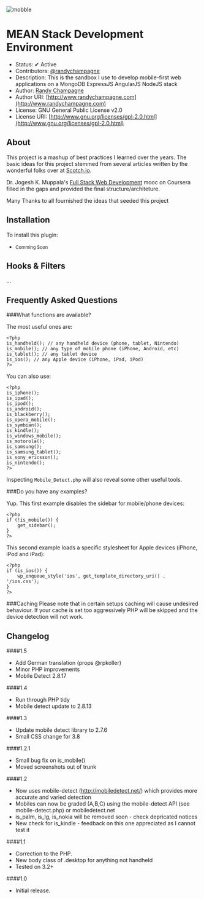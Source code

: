 ![mobble](http://cloud.scott.ee/images/mobble.png)

# MEAN Stack Development Environment

* Status: ✔ Active
* Contributors: [@randychampagne](http://twitter.com/randychampagne)
* Description: This is the sandbox I use to develop mobile-first web applications on a MongoDB ExpressJS AngularJS NodeJS stack
* Author: [Randy Champagne](http://www.randychampagne.com)
* Author URI: [http://www.randychampagne.com](http://www.randychampagne.com)
* License: GNU General Public License v2.0
* License URI: [http://www.gnu.org/licenses/gpl-2.0.html](http://www.gnu.org/licenses/gpl-2.0.html)

## About

This project is a mashup of best practices I learned over the years. The basic ideas for this project stemmed from several articles written by the wonderful folks over at [Scotch.io](https://scotch.io/). 

Dr. Jogesh K. Muppala's [Full Stack Web Development](https://www.coursera.org/specializations/full-stack) mooc on Coursera filled in the gaps and provided the final structure/architeture.

Many Thanks to all fournished the ideas that seeded this project


## Installation

To install this plugin:

* <small>Comming Soon</small>


## Hooks & Filters

...

## Frequently Asked Questions

###What functions are available?

The most useful ones are:

```
<?php
is_handheld(); // any handheld device (phone, tablet, Nintendo)
is_mobile(); // any type of mobile phone (iPhone, Android, etc)
is_tablet(); // any tablet device
is_ios(); // any Apple device (iPhone, iPad, iPod)
?>
```

You can also use:

```
<?php
is_iphone();
is_ipad();
is_ipod();
is_android();
is_blackberry();
is_opera_mobile();
is_symbian();
is_kindle();
is_windows_mobile();
is_motorola();
is_samsung();
is_samsung_tablet();
is_sony_ericsson();
is_nintendo();
?>
```

Inspecting `Mobile_Detect.php` will also reveal some other useful tools.

###Do you have any examples?

Yup. This first example disables the sidebar for mobile/phone devices:

```
<?php
if (!is_mobile()) {
	get_sidebar();
}
?>
```

This second example loads a specific stylesheet for Apple devices (iPhone, iPod and iPad):

```
<?php
if (is_ios()) {
	wp_enqueue_style('ios', get_template_directory_uri() . '/ios.css');
}
?>
```

###Caching
Please note that in certain setups caching will cause undesired behaviour. If your cache is set too aggressively PHP will be skipped and the device detection will not work.

## Changelog

####1.5
* Add German translation (props @rpkoller)
* Minor PHP improvements
* Mobile Detect 2.8.17

####1.4
* Run through PHP tidy
* Mobile detect update to 2.8.13

####1.3
* Update mobile detect library to 2.7.6
* Small CSS change for 3.8

####1.2.1
* Small bug fix on is_mobile()
* Moved screenshots out of trunk

####1.2
* Now uses mobile-detect (http://mobiledetect.net/) which provides more accurate and varied detection
* Mobiles can now be graded (A,B,C) using the mobile-detect API (see mobile-detect.php) or mobiledetect.net
* is_palm, is_lg, is_nokia will be removed soon - check depricated notices
* New check for is_kindle - feedback on this one appreciated as I cannot test it

####1.1
* Correction to the PHP.
* New body class of .desktop for anything not handheld
* Tested on 3.2+

####1.0
* Initial release.
